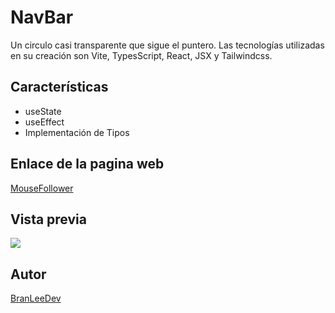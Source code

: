 # NavBar

Un circulo casi transparente que sigue el puntero. Las tecnologías utilizadas en su creación son Vite, TypesScript, React, JSX y Tailwindcss.

## Características

- useState
- useEffect
- Implementación de Tipos

## Enlace de la pagina web

[MouseFollower](https://mouse-follower-bice.vercel.app/)

## Vista previa

![](https://res.cloudinary.com/dbbixakcl/image/upload/f_auto,q_auto/v1/React/LearnReact/exspldasp4oh8j4b9kjs)

## Autor

[BranLeeDev](https://github.com/BranLeeDev)

